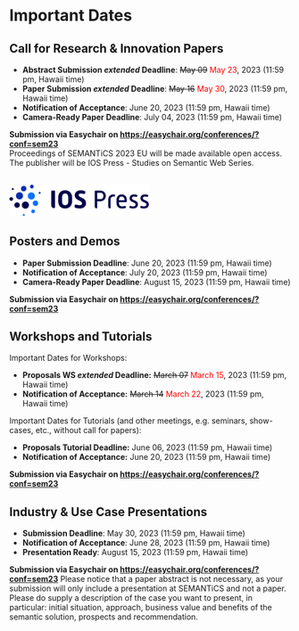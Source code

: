 # Important Dates

## Call for Research & Innovation Papers  
* **Abstract Submission ___extended___ Deadline**: ~~May 09~~ <span style="color:red">May 23</span>, 2023 (11:59 pm, Hawaii time)
* **Paper Submission ___extended___ Deadline**: ~~May 16~~ <span style="color:red">May 30</span>, 2023 (11:59 pm, Hawaii time)
* **Notification of Acceptance**: June 20, 2023 (11:59 pm, Hawaii time)
* **Camera-Ready Paper Deadline**: July 04, 2023 (11:59 pm, Hawaii time)

**Submission via Easychair on https://easychair.org/conferences/?conf=sem23**  
Proceedings of SEMANTiCS 2023 EU will be made available open access. The publisher will be IOS Press - Studies on Semantic Web Series.

<br/>
<img src="../img/partners_orgs/ios_logo.png" style="max-width:250px" width="60%" height="auto" alt="">

## Posters and Demos
* **Paper Submission Deadline**: June 20, 2023 (11:59 pm, Hawaii time)
* **Notification of Acceptance**: July 20, 2023 (11:59 pm, Hawaii time)
* **Camera-Ready Paper Deadline**: August 15, 2023 (11:59 pm, Hawaii time)

**Submission via Easychair on https://easychair.org/conferences/?conf=sem23**  

## Workshops and Tutorials
Important Dates for Workshops:
* **Proposals WS ___extended___ Deadline:**	~~March 07~~ <span style="color:red">March 15</span>, 2023 (11:59 pm, Hawaii time)
* **Notification of Acceptance:** ~~March 14~~ <span style="color:red">March 22</span>, 2023 (11:59 pm, Hawaii time)  

Important Dates for Tutorials (and other meetings, e.g. seminars, show-cases, etc., without call for papers):  
* **Proposals  Tutorial Deadline:** June 06, 2023 (11:59 pm, Hawaii time)
* **Notification of Acceptance:** June 20, 2023 (11:59 pm, Hawaii time)  

**Submission via Easychair on https://easychair.org/conferences/?conf=sem23**  

## Industry & Use Case Presentations
* **Submission Deadline**: May 30, 2023 (11:59 pm, Hawaii time)
* **Notification of Acceptance**: June 28, 2023 (11:59 pm, Hawaii time)
* **Presentation Ready**: August 15, 2023 (11:59 pm, Hawaii time)

**Submission via Easychair on https://easychair.org/conferences/?conf=sem23** Please notice that a paper abstract is not necessary, as your submission will only include a presentation at SEMANTiCS and not a paper. Please do supply a description of the case you want to present, in particular: initial situation, approach, business value and benefits of the semantic solution, prospects and recommendation.
